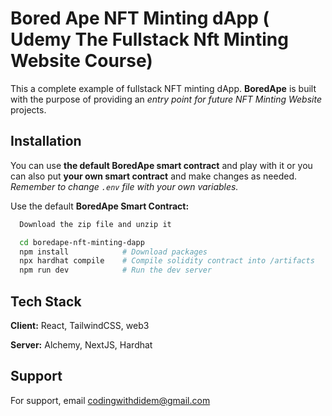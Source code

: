 # Bored Ape NFT Minting dApp ( Udemy The Fullstack Nft Minting Website Course)

This a complete example of fullstack NFT minting dApp. **BoredApe** is built with the purpose of providing an _entry point for future NFT Minting Website_ projects.

## Installation

You can use **the default BoredApe smart contract** and play with it or you can also put **your own smart contract** and make changes as needed. _Remember to change `.env` file with your own variables._

Use the default **BoredApe Smart Contract:**

```bash
  Download the zip file and unzip it

  cd boredape-nft-minting-dapp
  npm install            # Download packages
  npx hardhat compile    # Compile solidity contract into /artifacts
  npm run dev            # Run the dev server
```

## Tech Stack

**Client:** React, TailwindCSS, web3

**Server:** Alchemy, NextJS, Hardhat

## Support

For support, email codingwithdidem@gmail.com
